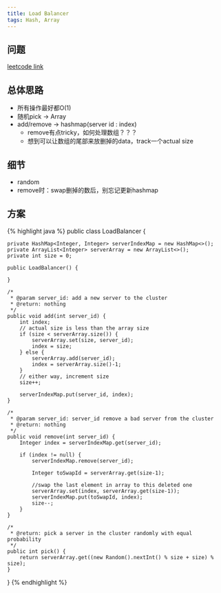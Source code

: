 ```yaml
---
title: Load Balancer
tags: Hash, Array
---
```


## 问题
[leetcode link](https://www.lintcode.com/problem/load-balancer/my-submissions)

## 总体思路
- 所有操作最好都O(1)
- 随机pick -> Array
- add/remove -> hashmap(server id : index)
  - remove有点tricky，如何处理数组？？？
  - 想到可以让数组的尾部来放删掉的data，track一个actual size

## 细节
- random
- remove时：swap删掉的数后，别忘记更新hashmap

## 方案

{% highlight java %}
public class LoadBalancer {

    private HashMap<Integer, Integer> serverIndexMap = new HashMap<>();
    private ArrayList<Integer> serverArray = new ArrayList<>();
    private int size = 0;

    public LoadBalancer() {

    }

    /*
     * @param server_id: add a new server to the cluster
     * @return: nothing
     */
    public void add(int server_id) {
        int index;
        // actual size is less than the array size
        if (size < serverArray.size()) {
            serverArray.set(size, server_id);
            index = size;
        } else {
            serverArray.add(server_id);
            index = serverArray.size()-1;
        }
        // either way, increment size
        size++;

        serverIndexMap.put(server_id, index);
    }

    /*
     * @param server_id: server_id remove a bad server from the cluster
     * @return: nothing
     */
    public void remove(int server_id) {
        Integer index = serverIndexMap.get(server_id);

        if (index != null) {
            serverIndexMap.remove(server_id);

            Integer toSwapId = serverArray.get(size-1);

            //swap the last element in array to this deleted one
            serverArray.set(index, serverArray.get(size-1));
            serverIndexMap.put(toSwapId, index);
            size--;
        }
    }

    /*
     * @return: pick a server in the cluster randomly with equal probability
     */
    public int pick() {
        return serverArray.get((new Random().nextInt() % size + size) % size);
    }
}
{% endhighlight %}

